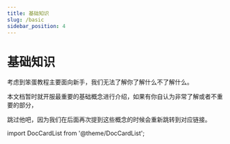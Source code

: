 ```yaml
---
title: 基础知识
slug: /basic
sidebar_position: 4
---
```


# 基础知识

考虑到笨蛋教程主要面向新手，我们无法了解你了解什么不了解什么。

本文档暂时就开服最重要的基础概念进行介绍，如果有你自认为非常了解或者不重要的部分，

跳过他吧，因为我们在后面再次提到这些概念的时候会重新跳转到对应链接。

import DocCardList from '@theme/DocCardList';

<DocCardList />

